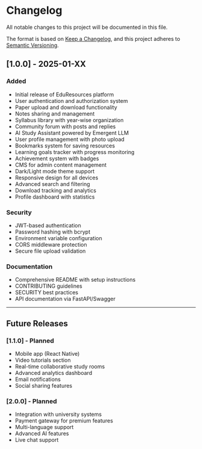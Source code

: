 # Changelog

All notable changes to this project will be documented in this file.

The format is based on [Keep a Changelog](https://keepachangelog.com/en/1.0.0/),
and this project adheres to [Semantic Versioning](https://semver.org/spec/v2.0.0.html).

## [1.0.0] - 2025-01-XX

### Added
- Initial release of EduResources platform
- User authentication and authorization system
- Paper upload and download functionality
- Notes sharing and management
- Syllabus library with year-wise organization
- Community forum with posts and replies
- AI Study Assistant powered by Emergent LLM
- User profile management with photo upload
- Bookmarks system for saving resources
- Learning goals tracker with progress monitoring
- Achievement system with badges
- CMS for admin content management
- Dark/Light mode theme support
- Responsive design for all devices
- Advanced search and filtering
- Download tracking and analytics
- Profile dashboard with statistics

### Security
- JWT-based authentication
- Password hashing with bcrypt
- Environment variable configuration
- CORS middleware protection
- Secure file upload validation

### Documentation
- Comprehensive README with setup instructions
- CONTRIBUTING guidelines
- SECURITY best practices
- API documentation via FastAPI/Swagger

---

## Future Releases

### [1.1.0] - Planned
- Mobile app (React Native)
- Video tutorials section
- Real-time collaborative study rooms
- Advanced analytics dashboard
- Email notifications
- Social sharing features

### [2.0.0] - Planned
- Integration with university systems
- Payment gateway for premium features
- Multi-language support
- Advanced AI features
- Live chat support